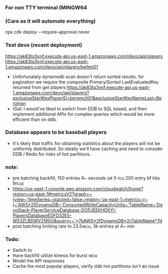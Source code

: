 
### For non TTY terminal (MINGW64
### (Care as it will automate everything)
npx cdk deploy --require-approval never

### Test devo (recent deployment)
https://ak83tq3vnf.execute-api.us-east-1.amazonaws.com/devo/api/players
https://ak83tq3vnf.execute-api.us-east-1.amazonaws.com/devo/api/players/bellmi01
- Unfortunately dynamodb scan doesn't return sorted results, for pagination we require the composite Primary/Sorted LastEvaluatedKey returned from get players
https://ak83tq3vnf.execute-api.us-east-1.amazonaws.com/devo/api/players?exclusiveStartKeyPlayerID=bergmch01&exclusiveStartKeyNameLast=Bergman
- (Gal: I would've liked to switch from DDB to SQL based, and then implement additional APIs for complex queries which would be more efficient than on ddb.

### Database appears to be baseball players 
- It's likely that traffic for obtaining statistics about the players will not be uniformly distributed. So ideally we'll have caching and need to consider DDB / Redis for risks of hot partitions..

### note:
- pre batching backfill, 150 entries 8~ seconds (at 5 rcu 200 entry bf hits 9rcu)
- https://us-east-1.console.aws.amazon.com/cloudwatch/home?region=us-east-1#metricsV2?graph=~(view~'timeSeries~stacked~false~region~'us-east-1~metrics~(~(~'AWS*2fDynamoDB~'ConsumedWriteCapacityUnits~'TableName~'DevoStack-PlayerServiceDatabase-DOFJEEKHDXYI-PlayersDatabaseEDFD32E5-W53ZLBDWV25R)))&query=~'*7bAWS*2fDynamoDB*2cTableName*7d
- post batching limiting rate to 23.5wcu,  3k entries at 4~ min
### Todo:
- Switch to 
- Have backfill utilize kinesis for burst wcu
- Model the API responses
- Cache the most popular players, verify ddb hot partitions isn't an issue